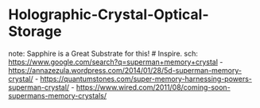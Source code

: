 # Holographic-Crystal-Optical-Storage
note: Sapphire is a Great Substrate for this! # Inspire. sch: https://www.google.com/search?q=superman+memory+crystal - https://annazezula.wordpress.com/2014/01/28/5d-superman-memory-crystal/ - https://quantumstones.com/super-memory-harnessing-powers-superman-crystal/ - https://www.wired.com/2011/08/coming-soon-supermans-memory-crystals/
